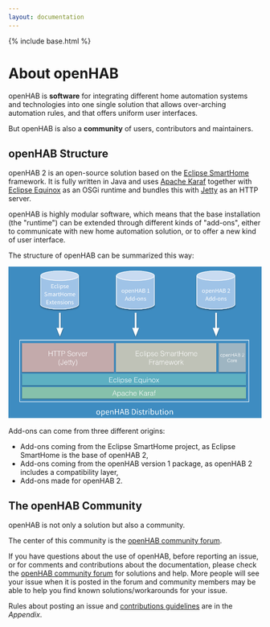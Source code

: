 ```yaml
---
layout: documentation
---
```


{% include base.html %}

# About openHAB

openHAB is **software** for integrating different home automation systems and technologies into one single solution that allows over-arching automation rules, and that offers uniform user interfaces.

But openHAB is also a **community** of users, contributors and maintainers.

## openHAB Structure

openHAB 2 is an open-source solution based on the [Eclipse SmartHome](https://eclipse.org/smarthome/) framework. It is fully written in Java and uses [Apache Karaf](http://karaf.apache.org/) together with [Eclipse Equinox](https://www.eclipse.org/equinox/) as an OSGi runtime and bundles this with [Jetty](https://www.eclipse.org/jetty/) as an HTTP server.

openHAB is highly modular software, which means that the base installation (the "runtime") can be extended through different kinds of "add-ons", either to communicate with new home automation solution, or to offer a new kind of user interface.

The structure of openHAB can be summarized this way:

![distribution overview](images/distro.png)

Add-ons can come from three different origins:

* Add-ons coming from the Eclipse SmartHome project, as Eclipse SmartHome is the base of openHAB 2,
* Add-ons coming from the openHAB version 1 package, as openHAB 2 includes a compatibility layer,
* Add-ons made for openHAB 2.


## The openHAB Community

openHAB is not only a solution but also a community.

The center of this community is the [openHAB community forum](https://community.openhab.org).

If you have questions about the use of openHAB, before reporting an issue, or for comments and contributions about the documentation, please check the [openHAB community forum](https://community.openhab.org) for solutions and help. More people will see your issue when it is posted in the forum and community members may be able to help you find known solutions/workarounds for your issue.

Rules about posting an issue and [contributions guidelines](appendix/contributing.html) are in the *Appendix*.
